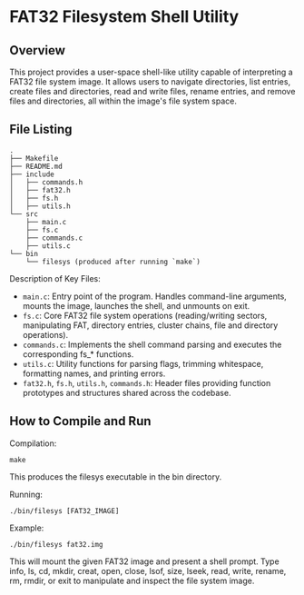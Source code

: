 # FAT32 Filesystem Shell Utility

## Overview

This project provides a user-space shell-like utility capable of interpreting a FAT32 file system image. It allows users to navigate directories, list entries, create files and directories, read and write files, rename entries, and remove files and directories, all within the image's file system space.


## File Listing

```
.
├── Makefile
├── README.md
├── include
│   ├── commands.h
│   ├── fat32.h
│   ├── fs.h
│   ├── utils.h
└── src
    ├── main.c
    ├── fs.c
    ├── commands.c
    ├── utils.c
└── bin
    └── filesys (produced after running `make`)
```

Description of Key Files:
- `main.c`: Entry point of the program. Handles command-line arguments, mounts the image, launches the shell, and unmounts on exit.
- `fs.c`: Core FAT32 file system operations (reading/writing sectors, manipulating FAT, directory entries, cluster chains, file and directory operations).
- `commands.c`: Implements the shell command parsing and executes the corresponding fs_* functions.
- `utils.c`: Utility functions for parsing flags, trimming whitespace, formatting names, and printing errors.
- `fat32.h`, `fs.h`, `utils.h`, `commands.h`: Header files providing function prototypes and structures shared across the codebase.

## How to Compile and Run

Compilation:
```
make
```
This produces the filesys executable in the bin directory.

Running:
```
./bin/filesys [FAT32_IMAGE]
```

Example:
```
./bin/filesys fat32.img
```
This will mount the given FAT32 image and present a shell prompt. Type info, ls, cd, mkdir, creat, open, close, lsof, size, lseek, read, write, rename, rm, rmdir, or exit to manipulate and inspect the file system image.


